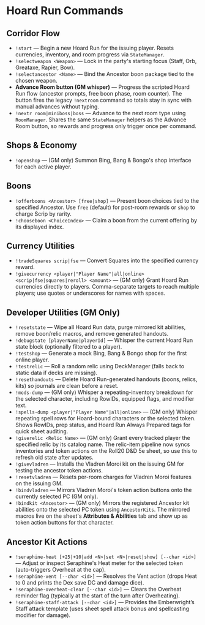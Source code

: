 # Hoard Run Commands

## Corridor Flow
- `!start` — Begin a new Hoard Run for the issuing player. Resets currencies, inventory, and room progress via `StateManager`.
- `!selectweapon <Weapon>` — Lock in the party's starting focus (Staff, Orb, Greataxe, Rapier, Bow).
- `!selectancestor <Name>` — Bind the Ancestor boon package tied to the chosen weapon.
- **Advance Room button (GM whisper)** — Progress the scripted Hoard Run flow (ancestor prompts, free boon phase, room counter). The button fires the legacy `!nextroom` command so totals stay in sync with manual advances without typing.
- `!nextr room|miniboss|boss` — Advance to the next room type using `RoomManager`. Shares the same `StateManager` helpers as the Advance Room button, so rewards and progress only trigger once per command.

## Shops & Economy
- `!openshop` — (GM only) Summon Bing, Bang & Bongo's shop interface for each active player.

## Boons
- `!offerboons <Ancestor> [free|shop]` — Present boon choices tied to the specified Ancestor. Use `free` (default) for post-room rewards or `shop` to charge Scrip by rarity.
- `!chooseboon <ChoiceIndex>` — Claim a boon from the current offering by its displayed index.

## Currency Utilities
- `!tradeSquares scrip|fse` — Convert Squares into the specified currency reward.
- `!givecurrency <player|"Player Name"|all|online> <scrip|fse|squares|reroll> <amount>` — (GM only) Grant Hoard Run currencies directly to players. Comma-separate targets to reach multiple players; use quotes or underscores for names with spaces.

## Developer Utilities (GM Only)
- `!resetstate` — Wipe all Hoard Run data, purge mirrored kit abilities, remove boon/relic macros, and remove generated handouts.
- `!debugstate [playerName|playerId]` — Whisper the current Hoard Run state block (optionally filtered to a player).
- `!testshop` — Generate a mock Bing, Bang & Bongo shop for the first online player.
- `!testrelic` — Roll a random relic using DeckManager (falls back to static data if decks are missing).
- `!resethandouts` — Delete Hoard Run-generated handouts (boons, relics, kits) so journals are clean before a reset.
- `!mods-dump` — (GM only) Whisper a repeating-inventory breakdown for the selected character, including RowIDs, equipped flags, and modifier text.
- `!spells-dump <player|"Player Name"|all|online>` — (GM only) Whisper repeating spell rows for Hoard-bound characters or the selected token. Shows RowIDs, prep status, and Hoard Run Always Prepared tags for quick sheet auditing.
- `!giverelic <Relic Name>` — (GM only) Grant every tracked player the specified relic by its catalog name. The relic-item pipeline now syncs inventories and token actions on the Roll20 D&D 5e sheet, so use this to refresh old state after updates.
- `!givevladren` — Installs the Vladren Moroi kit on the issuing GM for testing the ancestor token actions.
- `!resetvladren` — Resets per-room charges for Vladren Moroi features on the issuing GM.
- `!bindvladren` — Mirrors Vladren Moroi's token action buttons onto the currently selected PC (GM only).
- `!bindkit <Ancestor>` — (GM only) Mirrors the registered Ancestor kit abilities onto the selected PC token using `AncestorKits`. The mirrored macros live on the sheet's **Attributes & Abilities** tab and show up as token action buttons for that character.

## Ancestor Kit Actions
- `!seraphine-heat [+25|+10|add <N>|set <N>|reset|show] [--char <id>]` — Adjust or inspect Seraphine's Heat meter for the selected token (auto-triggers Overheat at the cap).
- `!seraphine-vent [--char <id>]` — Resolves the Vent action (drops Heat to 0 and prints the Dex save DC and damage dice).
- `!seraphine-overheat-clear [--char <id>]` — Clears the Overheat reminder flag (typically at the start of the turn after Overheating).
- `!seraphine-staff-attack [--char <id>]` — Provides the Emberwright’s Staff attack template (uses sheet spell attack bonus and spellcasting modifier for damage).

